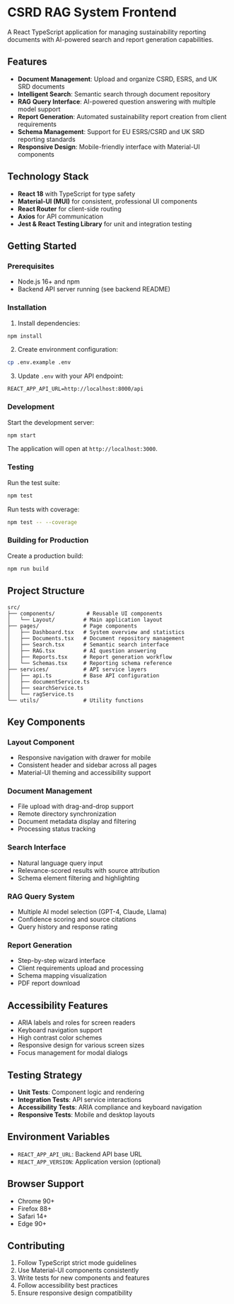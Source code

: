 # CSRD RAG System Frontend

A React TypeScript application for managing sustainability reporting documents with AI-powered search and report generation capabilities.

## Features

- **Document Management**: Upload and organize CSRD, ESRS, and UK SRD documents
- **Intelligent Search**: Semantic search through document repository
- **RAG Query Interface**: AI-powered question answering with multiple model support
- **Report Generation**: Automated sustainability report creation from client requirements
- **Schema Management**: Support for EU ESRS/CSRD and UK SRD reporting standards
- **Responsive Design**: Mobile-friendly interface with Material-UI components

## Technology Stack

- **React 18** with TypeScript for type safety
- **Material-UI (MUI)** for consistent, professional UI components
- **React Router** for client-side routing
- **Axios** for API communication
- **Jest & React Testing Library** for unit and integration testing

## Getting Started

### Prerequisites

- Node.js 16+ and npm
- Backend API server running (see backend README)

### Installation

1. Install dependencies:
```bash
npm install
```

2. Create environment configuration:
```bash
cp .env.example .env
```

3. Update `.env` with your API endpoint:
```
REACT_APP_API_URL=http://localhost:8000/api
```

### Development

Start the development server:
```bash
npm start
```

The application will open at `http://localhost:3000`.

### Testing

Run the test suite:
```bash
npm test
```

Run tests with coverage:
```bash
npm test -- --coverage
```

### Building for Production

Create a production build:
```bash
npm run build
```

## Project Structure

```
src/
├── components/          # Reusable UI components
│   └── Layout/         # Main application layout
├── pages/              # Page components
│   ├── Dashboard.tsx   # System overview and statistics
│   ├── Documents.tsx   # Document repository management
│   ├── Search.tsx      # Semantic search interface
│   ├── RAG.tsx         # AI question answering
│   ├── Reports.tsx     # Report generation workflow
│   └── Schemas.tsx     # Reporting schema reference
├── services/           # API service layers
│   ├── api.ts          # Base API configuration
│   ├── documentService.ts
│   ├── searchService.ts
│   └── ragService.ts
└── utils/              # Utility functions
```

## Key Components

### Layout Component
- Responsive navigation with drawer for mobile
- Consistent header and sidebar across all pages
- Material-UI theming and accessibility support

### Document Management
- File upload with drag-and-drop support
- Remote directory synchronization
- Document metadata display and filtering
- Processing status tracking

### Search Interface
- Natural language query input
- Relevance-scored results with source attribution
- Schema element filtering and highlighting

### RAG Query System
- Multiple AI model selection (GPT-4, Claude, Llama)
- Confidence scoring and source citations
- Query history and response rating

### Report Generation
- Step-by-step wizard interface
- Client requirements upload and processing
- Schema mapping visualization
- PDF report download

## Accessibility Features

- ARIA labels and roles for screen readers
- Keyboard navigation support
- High contrast color schemes
- Responsive design for various screen sizes
- Focus management for modal dialogs

## Testing Strategy

- **Unit Tests**: Component logic and rendering
- **Integration Tests**: API service interactions
- **Accessibility Tests**: ARIA compliance and keyboard navigation
- **Responsive Tests**: Mobile and desktop layouts

## Environment Variables

- `REACT_APP_API_URL`: Backend API base URL
- `REACT_APP_VERSION`: Application version (optional)

## Browser Support

- Chrome 90+
- Firefox 88+
- Safari 14+
- Edge 90+

## Contributing

1. Follow TypeScript strict mode guidelines
2. Use Material-UI components consistently
3. Write tests for new components and features
4. Follow accessibility best practices
5. Ensure responsive design compatibility